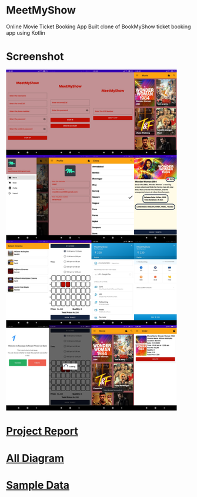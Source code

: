 # MeetMyShow
Online Movie Ticket Booking App 
Built clone of BookMyShow ticket booking app using Kotlin
# Screenshot
<div style="display:flex;">
<img src="screenshot/1.jpeg" width="23%">
<img src="screenshot/2.jpeg" width="23%">
<img src="screenshot/3.jpeg" width="23%">
<img src="screenshot/4.jpeg" width="23%">
</div>


<div style="display:flex;">
<img src="screenshot/5.jpeg" width="23%">
<img src="screenshot/6.jpeg" width="23%">
<img src="screenshot/7.jpeg" width="23%">
<img src="screenshot/8.jpeg" width="23%">
</div>


<div style="display:flex;">
<img src="screenshot/9.jpeg" width="23%">
<img src="screenshot/10.jpeg" width="23%">
<img src="screenshot/11.jpeg" width="23%">
<img src="screenshot/12.jpeg" width="23%">
</div>



<div style="display:flex;">
<img src="screenshot/13.jpeg" width="23%">
<img src="screenshot/14.jpeg" width="23%">
<img src="screenshot/15.jpeg" width="23%">
<img src="screenshot/16.jpeg" width="23%">
</div>

# [Project Report](https://github.com/meet2602/MeetMyShow/blob/master/screenshot/Project%20Report.pdf)
# [All Diagram](https://github.com/meet2602/MeetMyShow/tree/master/screenshot/diagram)
# [Sample Data](https://github.com/meet2602/MeetMyShow/tree/master/screenshot/movie_sample_data.json)



